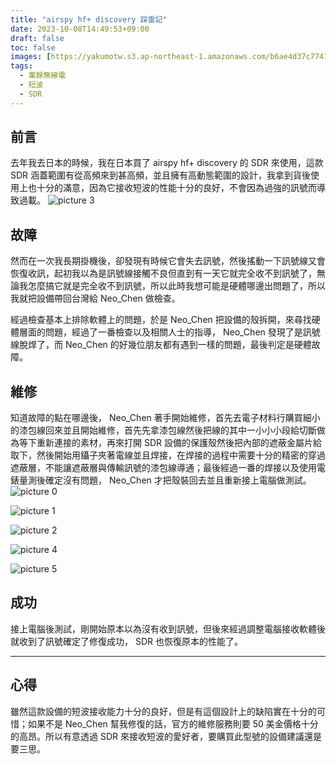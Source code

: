 ```yaml
---
title: "airspy hf+ discovery 踩雷記"
date: 2023-10-08T14:49:53+09:00
draft: false
toc: false
images: [https://yakumotw.s3.ap-northeast-1.amazonaws.com/b6ae4d37c7741bfd1949b3df726fc0197bbc641cb3458b4d45f97800b5192595.jpg]
tags:
  - 業餘無線電
  - 短波
  - SDR
---
```

## 前言
去年我去日本的時候，我在日本買了 airspy hf+ discovery 的 SDR 來使用，這款 SDR 涵蓋範圍有從高頻來到甚高頻，並且擁有高動態範圍的設計，我拿到貨後使用上也十分的滿意，因為它接收短波的性能十分的良好，不會因為過強的訊號而導致過載。
![picture 3](https://yakumotw.s3.ap-northeast-1.amazonaws.com/b6ae4d37c7741bfd1949b3df726fc0197bbc641cb3458b4d45f97800b5192595.jpg)  

## 故障
然而在一次我長期掛機後，卻發現有時候它會失去訊號，然後搖動一下訊號線又會恢復收訊，起初我以為是訊號線接觸不良但直到有一天它就完全收不到訊號了，無論我怎麼搞它就是完全收不到訊號，所以此時我想可能是硬體哪邊出問題了，所以我就把設備帶回台灣給 Neo_Chen 做檢查。

經過檢查基本上排除軟體上的問題，於是 Neo_Chen 把設備的殼拆開，來尋找硬體層面的問題，經過了一番檢查以及相關人士的指導， Neo_Chen 發現了是訊號線脫焊了，而 Neo_Chen 的好幾位朋友都有遇到一樣的問題，最後判定是硬體故障。

## 維修
知道故障的點在哪邊後， Neo_Chen 著手開始維修，首先去電子材料行購買細小的漆包線回來並且開始維修，首先先拿漆包線然後把線的其中一小小小段給切斷做為等下重新連接的素材，再來打開 SDR 設備的保護殼然後把內部的遮蔽金屬片給取下，然後開始用鑷子夾著電線並且焊接，在焊接的過程中需要十分的精密的穿過遮蔽層，不能讓遮蔽層與傳輸訊號的漆包線導通；最後經過一番的焊接以及使用電錶量測後確定沒有問題， Neo_Chen 才把殼裝回去並且重新接上電腦做測試。
![picture 0](https://yakumotw.s3.ap-northeast-1.amazonaws.com/32d76a07ec6d6dfe3b56031c49bce68f8a6095b4c36b352e13394868f3ecb9b6.jpg) 

![picture 1](https://yakumotw.s3.ap-northeast-1.amazonaws.com/72acf9802908737519a502e717880e4868b59d5c6d34b7ff66e5609cba896c21.jpg)  

![picture 2](https://yakumotw.s3.ap-northeast-1.amazonaws.com/1d21703d9df1f7a83bd142432434d37c12cf87e4b728022a4c31f7bd80f848e4.jpg)  

![picture 4](https://yakumotw.s3.ap-northeast-1.amazonaws.com/dabe0dcff08b6569822d8e68fe6844f45d59814cb5a9bb4ddb5715906def7622.jpg)  

![picture 5](https://yakumotw.s3.ap-northeast-1.amazonaws.com/937da9e8e30e76917abb1da19d27643b2730702384227dadb8262aa889ae7eaf.jpg)  

## 成功
接上電腦後測試，剛開始原本以為沒有收到訊號，但後來經過調整電腦接收軟體後就收到了訊號確定了修復成功， SDR 也恢復原本的性能了。
***
## 心得
雖然這款設備的短波接收能力十分的良好，但是有這個設計上的缺陷實在十分的可惜；如果不是 Neo_Chen 幫我修復的話，官方的維修服務則要 50 美金價格十分的高昂。所以有意透過 SDR 來接收短波的愛好者，要購買此型號的設備建議還是要三思。
